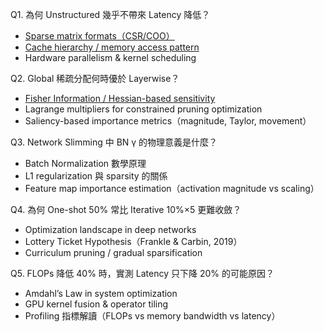 Q1. 為何 Unstructured 幾乎不帶來 Latency 降低？
- [Sparse matrix formats（CSR/COO）](https://docs.nvidia.com/nvpl/latest/sparse/storage_format/sparse_matrix.html)
- [Cache hierarchy / memory access pattern](https://en.wikipedia.org/wiki/Cache_hierarchy)
- Hardware parallelism & kernel scheduling

Q2. Global 稀疏分配何時優於 Layerwise？
- [Fisher Information / Hessian-based sensitivity](https://openaccess.thecvf.com/content/CVPR2022/supplemental/Lee_Masking_Adversarial_Damage_CVPR_2022_supplemental.pdf)
- Lagrange multipliers for constrained pruning optimization
- Saliency-based importance metrics（magnitude, Taylor, movement）

Q3. Network Slimming 中 BN γ 的物理意義是什麼？
- Batch Normalization 數學原理
- L1 regularization 與 sparsity 的關係
- Feature map importance estimation（activation magnitude vs scaling）

Q4. 為何 One-shot 50% 常比 Iterative 10%×5 更難收斂？
- Optimization landscape in deep networks
- Lottery Ticket Hypothesis（Frankle & Carbin, 2019）
- Curriculum pruning / gradual sparsification

Q5. FLOPs 降低 40% 時，實測 Latency 只下降 20% 的可能原因？
- Amdahl’s Law in system optimization
- GPU kernel fusion & operator tiling
- Profiling 指標解讀（FLOPs vs memory bandwidth vs latency）